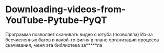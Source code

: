 # Downloading-videos-from-YouTube-Pytube-PyQT
 Программа позволяет скачивать видео с ютуба (позволяла)
 Из-за бесчисленных багов и какой-то фигня в плане организации процесса скачивания, меня эта библиотека за*****ла

